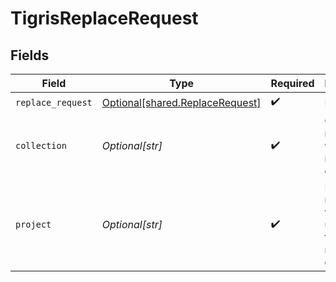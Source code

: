 # TigrisReplaceRequest


## Fields

| Field                                                                        | Type                                                                         | Required                                                                     | Description                                                                  |
| ---------------------------------------------------------------------------- | ---------------------------------------------------------------------------- | ---------------------------------------------------------------------------- | ---------------------------------------------------------------------------- |
| `replace_request`                                                            | [Optional[shared.ReplaceRequest]](undefined/models/shared/replacerequest.md) | :heavy_check_mark:                                                           | N/A                                                                          |
| `collection`                                                                 | *Optional[str]*                                                              | :heavy_check_mark:                                                           | Collection name where to replace documents.                                  |
| `project`                                                                    | *Optional[str]*                                                              | :heavy_check_mark:                                                           | Project name whose db is under target to replace documents.                  |